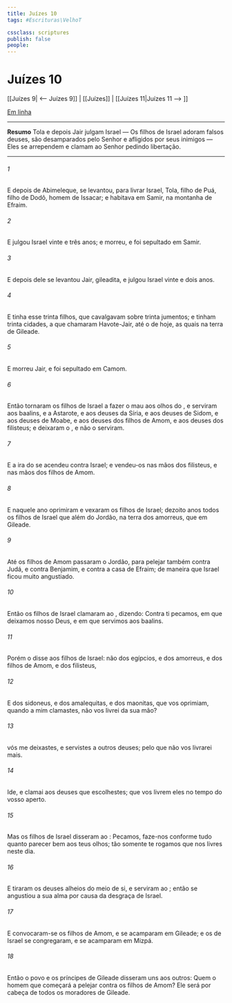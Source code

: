 ```yaml
---
title: Juízes 10
tags: #Escrituras\VelhoT

cssclass: scriptures
publish: false
people:
---
```


# Juízes 10
[[Juízes 9| <-- Juízes 9]] | [[Juízes]] | [[Juízes 11|Juízes 11 --> ]]

[Em linha](https://churchofjesuschrist.org/study/scriptures/ot/judg/10?lang=por)

---
__Resumo__
Tola e depois Jair julgam Israel — Os filhos de Israel adoram falsos deuses, são desamparados pelo Senhor e afligidos por seus inimigos — Eles se arrependem e clamam ao Senhor pedindo libertação.

---
###### 1 
E depois de Abimeleque, se levantou, para livrar Israel, Tola, filho de Puá, filho de Dodô, homem de Issacar; e habitava em Samir, na montanha de Efraim.

###### 2 
E julgou Israel vinte e três anos; e morreu, e foi sepultado em Samir.

###### 3 
E depois dele se levantou Jair, gileadita, e julgou Israel vinte e dois anos.

###### 4 
E tinha esse trinta filhos, que cavalgavam sobre trinta jumentos; e tinham trinta cidades, a que chamaram Havote-Jair, até o  de hoje, as quais  na terra de Gileade.

###### 5 
E morreu Jair, e foi sepultado em Camom.

###### 6 
Então tornaram os filhos de Israel a fazer o  mau aos olhos do , e serviram aos baalins, e a Astarote, e aos deuses da Síria, e aos deuses de Sidom, e aos deuses de Moabe, e aos deuses dos filhos de Amom, e aos deuses dos filisteus; e deixaram o , e não o serviram.

###### 7 
E a ira do  se acendeu contra Israel; e vendeu-os nas mãos dos filisteus, e nas mãos dos filhos de Amom.

###### 8 
E naquele  ano oprimiram e vexaram os filhos de Israel; dezoito anos  todos os filhos de Israel que  além do Jordão, na terra dos amorreus, que  em Gileade.

###### 9 
Até os filhos de Amom passaram o Jordão, para pelejar também contra Judá, e contra Benjamim, e contra a casa de Efraim; de maneira que Israel ficou muito angustiado.

###### 10 
Então os filhos de Israel clamaram ao , dizendo: Contra ti pecamos, em que deixamos nosso Deus, e em que servimos aos baalins.

###### 11 
Porém o  disse aos filhos de Israel:  não  dos egípcios, e dos amorreus, e dos filhos de Amom, e dos filisteus,

###### 12 
E dos sidoneus, e dos amalequitas, e dos maonitas, que vos oprimiam, quando a mim clamastes, não vos livrei  da sua mão?

###### 13 
 vós me deixastes, e servistes a outros deuses; pelo que não vos livrarei mais.

###### 14 
Ide, e clamai aos deuses que escolhestes; que vos livrem eles no tempo do vosso aperto.

###### 15 
Mas os filhos de Israel disseram ao : Pecamos, faze-nos conforme tudo quanto  parecer bem aos teus olhos; tão somente te rogamos que nos livres neste dia.

###### 16 
E tiraram os deuses alheios do meio de si, e serviram ao ; então se angustiou a sua alma por causa da desgraça de Israel.

###### 17 
E convocaram-se os filhos de Amom, e se acamparam em Gileade; e  os de Israel se congregaram, e se acamparam em Mizpá.

###### 18 
Então o povo e os príncipes de Gileade disseram uns aos outros: Quem  o homem que começará a pelejar contra os filhos de Amom? Ele será por cabeça de todos os moradores de Gileade.

